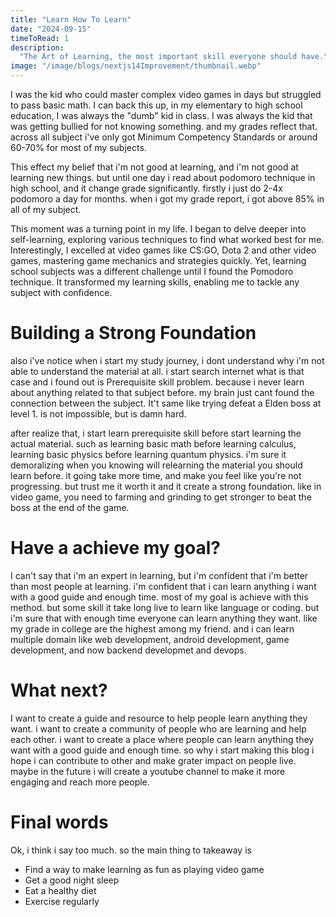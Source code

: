 ```yaml
---
title: "Learn How To Learn"
date: "2024-09-15"
timeToRead: 1
description:
  "The Art of Learning, the most important skill everyone should have."
image: "/image/blogs/nextjs14Improvement/thumbnail.webp"
---
```


I was the kid who could master complex video games in days but struggled to pass basic math. I can back this up, in my elementary to high school education, I was always the "dumb" kid in class. I was always the kid that was getting bullied for not knowing something. and my grades reflect that. across all subject i've only got Minimum Competency Standards or around 60-70% for most of my subjects.

This effect my belief that i'm not good at learning, and i'm not good at learning new things. but until one day i read about podomoro technique in high school, and it change grade significantly. firstly i just do 2-4x podomoro a day for months. when i got my grade report, i got above 85% in all of my subject.

This moment was a turning point in my life. I began to delve deeper into self-learning, exploring various techniques to find what worked best for me. Interestingly, I excelled at video games like CS:GO, Dota 2 and other video games, mastering game mechanics and strategies quickly. Yet, learning school subjects was a different challenge until I found the Pomodoro technique. It transformed my learning skills, enabling me to tackle any subject with confidence.


# Building a Strong Foundation

also i've notice when i start my study journey, i dont understand why i'm not able to understand the material at all. i start search internet what is that case and i found out is Prerequisite skill problem. because i never learn about anything related to that subject before. my brain just cant found the connection between the subject. It't same like trying defeat a Elden boss at level 1. is not impossible, but is damn hard.

after realize that, i start learn prerequisite skill before start learning the actual material. such as learning basic math before learning calculus, learning basic physics before learning quantum physics. i'm sure it demoralizing when you knowing will relearning the material you should learn before. it going take more time, and make you feel like you're not progressing. but trust me it worth it and it create a strong foundation. like in video game, you need to farming and grinding to get stronger to beat the boss at the end of the game.


# Have a achieve my goal?

I can't say that i'm an expert in learning, but i'm confident that i'm better than most people at learning. i'm confident that i can learn anything i want with a good guide and enough time. most of my goal is achieve with this method. but some skill it take long live to learn like language or coding. but i'm sure that with enough time everyone can learn anything they want. like my grade in college are the highest among my friend. and i can learn multiple domain like web development, android development, game development, and now backend developmet and devops.

# What next? 

I want to create a guide and resource to help people learn anything they want. i want to create a community of people who are learning and help each other. i want to create a place where people can learn anything they want with a good guide and enough time. so why i start making this blog i hope i can contribute to other and make grater impact on people live. maybe in the future i will create a youtube channel to make it more engaging and reach more people.

# Final words

Ok, i think i say too much. so the main thing to takeaway is

- Find a way to make learning as fun as playing video game
- Get a good night sleep
- Eat a healthy diet
- Exercise regularly